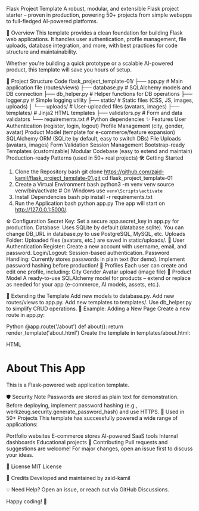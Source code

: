 Flask Project Template
A robust, modular, and extensible Flask project starter – proven in production, powering 50+ projects from simple webapps to full-fledged AI-powered platforms.

🚀 Overview
This template provides a clean foundation for building Flask web applications. It handles user authentication, profile management, file uploads, database integration, and more, with best practices for code structure and maintainability.

Whether you're building a quick prototype or a scalable AI-powered product, this template will save you hours of setup.

📁 Project Structure
Code
flask_project_template-01/
├── app.py                # Main application file (routes/views)
├── database.py           # SQLAlchemy models and DB connection
├── db_helper.py          # Helper functions for DB operations
├── logger.py             # Simple logging utility
├── static/               # Static files (CSS, JS, images, uploads)
│   └── uploads/          # User-uploaded files (avatars, images)
├── templates/            # Jinja2 HTML templates
├── validators.py         # Form and data validators
└── requirements.txt      # Python dependencies
✨ Features
User Authentication (register, login, logout)
Profile Management (city, gender, avatar)
Product Model (template for e-commerce/feature expansion)
SQLAlchemy ORM (SQLite by default, easy to switch DBs)
File Uploads (avatars, images)
Form Validation
Session Management
Bootstrap-ready Templates (customizable)
Modular Codebase (easy to extend and maintain)
Production-ready Patterns (used in 50+ real projects)
🛠️ Getting Started
1. Clone the Repository
bash
git clone https://github.com/zaid-kamil/flask_project_template-01.git
cd flask_project_template-01
2. Create a Virtual Environment
bash
python3 -m venv venv
source venv/bin/activate  # On Windows use `venv\Scripts\activate`
3. Install Dependencies
bash
pip install -r requirements.txt
4. Run the Application
bash
python app.py
The app will start on http://127.0.0.1:5000/.

⚙️ Configuration
Secret Key: Set a secure app.secret_key in app.py for production.
Database: Uses SQLite by default (database.sqlite). You can change DB_URL in database.py to use PostgreSQL, MySQL, etc.
Uploads Folder: Uploaded files (avatars, etc.) are saved in static/uploads/.
🔑 User Authentication
Register: Create a new account with username, email, and password.
Login/Logout: Session-based authentication.
Password Handling: Currently stores passwords in plain text (for demo). Implement password hashing before production!
👤 Profiles
Each user can create and edit one profile, including:
City
Gender
Avatar upload (image file)
🛒 Product Model
A ready-to-use SQLAlchemy model for products – extend or replace as needed for your app (e-commerce, AI models, assets, etc.).

🧩 Extending the Template
Add new models to database.py.
Add new routes/views to app.py.
Add new templates to templates/.
Use db_helper.py to simplify CRUD operations.
🧪 Example: Adding a New Page
Create a new route in app.py:

Python
@app.route('/about')
def about():
    return render_template('about.html')
Create the template in templates/about.html:

HTML
<h1>About This App</h1>
<p>This is a Flask-powered web application template.</p>
🛡️ Security Note
Passwords are stored as plain text for demonstration.
Before deploying, implement password hashing (e.g., werkzeug.security.generate_password_hash) and use HTTPS.
🧠 Used in 50+ Projects
This template has successfully powered a wide range of applications:

Portfolio websites
E-commerce stores
AI-powered SaaS tools
Internal dashboards
Educational projects
🤝 Contributing
Pull requests and suggestions are welcome!
For major changes, open an issue first to discuss your ideas.

📄 License
MIT License

🙏 Credits
Developed and maintained by zaid-kamil

💡 Need Help?
Open an issue, or reach out via GitHub Discussions.

Happy coding! 🚀
